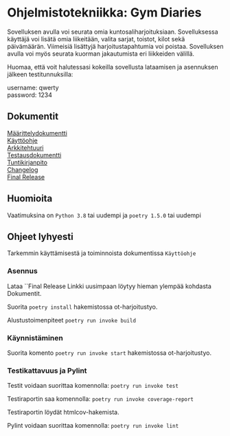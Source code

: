 # Ohjelmistotekniikka: Gym Diaries
Sovelluksen avulla voi seurata omia kuntosaliharjoituksiaan. Sovelluksessa käyttäjä voi lisätä omia liikeitään, valita sarjat, toistot, kilot sekä päivämäärän. Viimeisiä lisättyjä harjoitustapahtumia voi poistaa. Sovelluksen avulla voi myös seurata kuorman jakautumista eri liikkeiden välillä.

Huomaa, että voit halutessasi kokeilla sovellusta lataamisen ja asennuksen jälkeen testitunnuksilla:

username: qwerty \
password: 1234

## Dokumentit

[Määrittelydokumentti](https://github.com/ollhaa/ot-harjoitustyo/blob/master/dokumentaatio/vaatimusmaarittely.md) \
[Käyttöohje](https://github.com/ollhaa/ot-harjoitustyo/blob/master/dokumentaatio/K%C3%A4ytt%C3%B6ohje.md) \
[Arkkitehtuuri](https://github.com/ollhaa/ot-harjoitustyo/blob/master/dokumentaatio/arkkitehtuuri.md) \
[Testausdokumentti](https://github.com/ollhaa/ot-harjoitustyo/blob/master/dokumentaatio/testaus.md) \
[Tuntikirjanpito](https://github.com/ollhaa/ot-harjoitustyo/blob/master/dokumentaatio/tuntikirjanpito.md) \
[Changelog](https://github.com/ollhaa/ot-harjoitustyo/blob/master/dokumentaatio/changelog.md) \
[Final Release](https://github.com/ollhaa/ot-harjoitustyo/releases/tag/Final)

## Huomioita

Vaatimuksina on `Python 3.8` tai uudempi ja `poetry 1.5.0` tai uudempi

## Ohjeet lyhyesti

Tarkemmin käyttämisestä ja toiminnoista dokumentissa `Käyttöohje`

### Asennus

Lataa ``Final Release Linkki uusimpaan löytyy hieman ylempää kohdasta Dokumentit.

Suorita `poetry install` hakemistossa ot-harjoitustyo.

Alustustoimenpiteet `poetry run invoke build`

### Käynnistäminen

Suorita komento `poetry run invoke start` hakemistossa ot-harjoitustyo.

### Testikattavuus ja Pylint

Testit voidaan suorittaa komennolla:
`poetry run invoke test`

Testiraportin saa komennolla:
`poetry run invoke coverage-report`

Testiraportin löydät htmlcov-hakemista.

Pylint voidaan suorittaa komennolla:
`poetry run invoke lint`

